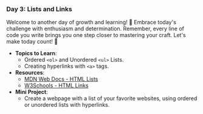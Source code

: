 ### **Day 3: Lists and Links**

Welcome to another day of growth and learning! 🚀 Embrace today's challenge with enthusiasm and determination. Remember, every line of code you write brings you one step closer to mastering your craft. Let's make today count! 💪

- **Topics to Learn**:
  - Ordered `<ol>` and Unordered `<ul>` Lists.
  - Creating hyperlinks with `<a>` tags.
- **Resources**:
  - [MDN Web Docs - HTML Lists](https://developer.mozilla.org/en-US/docs/Web/HTML/Element/ul)
  - [W3Schools - HTML Links](https://www.w3schools.com/html/html_links.asp)
- **Mini Project**:
  - Create a webpage with a list of your favorite websites, using ordered or unordered lists with hyperlinks.
